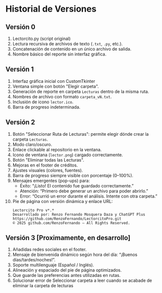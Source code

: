 # Historial de Versiones

## Versión 0
1.  Lectorcito.py (script original)
2.  Lectura recursiva de archivos de texto (`.txt`, `.py`, etc.).
3.  Concatenación de contenido en un único archivo de salida.
4.  Nombre básico del reporte sin interfaz gráfica.

## Versión 1
1. Interfaz gráfica inicial con CustomTkinter
2.  Ventana simple con botón "Elegir carpeta".
3.  Generación de reporte en carpeta `Lecturas` dentro de la misma ruta.
4.  Nombres de archivo con formato `carpeta_vN.txt`.
5.  Inclusión de icono `lector.ico`.
6.  Barra de progreso indeterminada.

## Versión 2
1. Botón "Seleccionar Ruta de Lecturas": permite elegir dónde crear la carpeta `Lecturas`.  
2. Modo claro/oscuro.  
3. Enlace clickable al repositorio en la ventana.  
4. Icono de ventana (`lector.png`) cargado correctamente.  
5. Botón "Eliminar todas las Lecturas".  
6. Mejoras en el footer de créditos.  
7. Ajustes visuales (colores, fuentes).  
8. Barra de progreso siempre visible con porcentaje (0–100%).  
9. Mensajes emergentes (pop-ups) para:
   - Éxito: “¡Listo! El contenido fue guardado correctamente.”
   - Atención: “Primero debe generar un archivo para poder abrirlo.”
   - Error: “Ocurrió un error durante el análisis. Intente con otra carpeta.”
10. Pie de página con versión dinámica y enlace URL:
    ```
    Lectorcito Pro v*.*  
    Desarrollado por: Renzo Fernando Mosquera Daza y ChatGPT Plus  
    https://github.com/RenzoFernando/LectorcitoPro.git  
    © 2025 github.com/RenzoFernando – All Rights Reserved.
    ```

## Versión 3 [Proximamente, en desarrollo]
1. Añadidas redes sociales en el footer.  
2. Mensaje de bienvenida dinámico según hora del día: “¡Buenos días/tardes/noches!”.  
3. Soporte multilenguaje (Español / Inglés).  
4. Alineación y espaciado del pie de página optimizados.
5. Que guarde las preferencias antes utilizadas en rutas.
6. Solucionar error de Seleccionar carpeta a leer cuando se acabade de eliminar la carpeta de lecturas